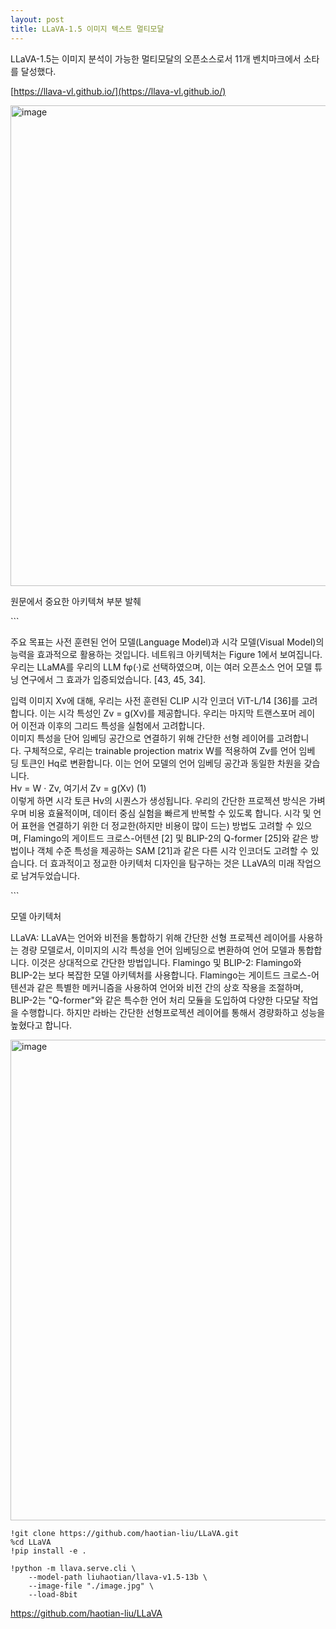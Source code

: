 ```yaml
---
layout: post
title: LLaVA-1.5 이미지 텍스트 멀티모달
---
```


LLaVA-1.5는 이미지 분석이 가능한 멀티모달의 오픈소스로서 11개 벤치마크에서 소타를 달성했다.

[https://llava-vl.github.io/](https://llava-vl.github.io/)

<img width="769" alt="image" src="https://github.com/hypro2/hypro2.github.io/assets/84513149/e230ea96-31de-457a-acf5-b7e96e850c5d">

원문에서 중요한 아키텍쳐 부분 발췌

\`\`\`

주요 목표는 사전 훈련된 언어 모델(Language Model)과 시각 모델(Visual Model)의 능력을 효과적으로 활용하는 것입니다. 네트워크 아키텍처는 Figure 1에서 보여집니다. 우리는 LLaMA를 우리의 LLM fφ(·)로 선택하였으며, 이는 여러 오픈소스 언어 모델 튜닝 연구에서 그 효과가 입증되었습니다. \[43, 45, 34\].  
  
입력 이미지 Xv에 대해, 우리는 사전 훈련된 CLIP 시각 인코더 ViT-L/14 \[36\]를 고려합니다. 이는 시각 특성인 Zv = g(Xv)를 제공합니다. 우리는 마지막 트랜스포머 레이어 이전과 이후의 그리드 특성을 실험에서 고려합니다.  
이미지 특성을 단어 임베딩 공간으로 연결하기 위해 간단한 선형 레이어를 고려합니다. 구체적으로, 우리는 trainable projection matrix W를 적용하여 Zv를 언어 임베딩 토큰인 Hq로 변환합니다. 이는 언어 모델의 언어 임베딩 공간과 동일한 차원을 갖습니다.  
Hv = W · Zv, 여기서 Zv = g(Xv) (1)  
이렇게 하면 시각 토큰 Hv의 시퀀스가 생성됩니다. 우리의 간단한 프로젝션 방식은 가벼우며 비용 효율적이며, 데이터 중심 실험을 빠르게 반복할 수 있도록 합니다. 시각 및 언어 표현을 연결하기 위한 더 정교한(하지만 비용이 많이 드는) 방법도 고려할 수 있으며, Flamingo의 게이트드 크로스-어텐션 \[2\] 및 BLIP-2의 Q-former \[25\]와 같은 방법이나 객체 수준 특성을 제공하는 SAM \[21\]과 같은 다른 시각 인코더도 고려할 수 있습니다. 더 효과적이고 정교한 아키텍처 디자인을 탐구하는 것은 LLaVA의 미래 작업으로 남겨두었습니다.

\`\`\`

모델 아키텍처  
  
LLaVA: LLaVA는 언어와 비전을 통합하기 위해 간단한 선형 프로젝션 레이어를 사용하는 경량 모델로서, 이미지의 시각 특성을 언어 임베딩으로 변환하여 언어 모델과 통합합니다. 이것은 상대적으로 간단한 방법입니다. Flamingo 및 BLIP-2: Flamingo와 BLIP-2는 보다 복잡한 모델 아키텍처를 사용합니다. Flamingo는 게이트드 크로스-어텐션과 같은 특별한 메커니즘을 사용하여 언어와 비전 간의 상호 작용을 조절하며, BLIP-2는 "Q-former"와 같은 특수한 언어 처리 모듈을 도입하여 다양한 다모달 작업을 수행합니다. 하지만 라바는 간단한 선형프로젝션 레이어를 통해서 경량화하고 성능을 높혔다고 합니다.

<img width="769" alt="image" src="https://github.com/hypro2/hypro2.github.io/assets/84513149/4f6110e4-e8e7-40a3-9ed0-87595d53249c">


```
!git clone https://github.com/haotian-liu/LLaVA.git
%cd LLaVA
!pip install -e .
```

```
!python -m llava.serve.cli \
    --model-path liuhaotian/llava-v1.5-13b \
    --image-file "./image.jpg" \
    --load-8bit
```
https://github.com/haotian-liu/LLaVA
